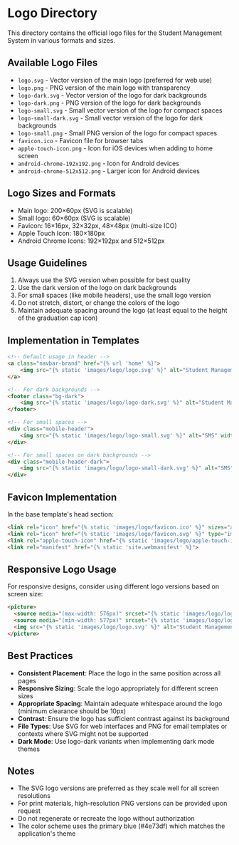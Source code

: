 # Logo Directory

This directory contains the official logo files for the Student Management System in various formats and sizes.

## Available Logo Files

- `logo.svg` - Vector version of the main logo (preferred for web use)
- `logo.png` - PNG version of the main logo with transparency
- `logo-dark.svg` - Vector version of the logo for dark backgrounds
- `logo-dark.png` - PNG version of the logo for dark backgrounds
- `logo-small.svg` - Small vector version of the logo for compact spaces
- `logo-small-dark.svg` - Small vector version of the logo for dark backgrounds
- `logo-small.png` - Small PNG version of the logo for compact spaces
- `favicon.ico` - Favicon file for browser tabs
- `apple-touch-icon.png` - Icon for iOS devices when adding to home screen
- `android-chrome-192x192.png` - Icon for Android devices
- `android-chrome-512x512.png` - Larger icon for Android devices

## Logo Sizes and Formats

- Main logo: 200×60px (SVG is scalable)
- Small logo: 60×60px (SVG is scalable)
- Favicon: 16×16px, 32×32px, 48×48px (multi-size ICO)
- Apple Touch Icon: 180×180px
- Android Chrome Icons: 192×192px and 512×512px

## Usage Guidelines

1. Always use the SVG version when possible for best quality
2. Use the dark version of the logo on dark backgrounds
3. For small spaces (like mobile headers), use the small logo version
4. Do not stretch, distort, or change the colors of the logo
5. Maintain adequate spacing around the logo (at least equal to the height of the graduation cap icon)

## Implementation in Templates

```html
<!-- Default usage in header -->
<a class="navbar-brand" href="{% url 'home' %}">
    <img src="{% static 'images/logo/logo.svg' %}" alt="Student Management System" height="40">
</a>

<!-- For dark backgrounds -->
<footer class="bg-dark">
    <img src="{% static 'images/logo/logo-dark.svg' %}" alt="Student Management System" height="40">
</footer>

<!-- For small spaces -->
<div class="mobile-header">
    <img src="{% static 'images/logo/logo-small.svg' %}" alt="SMS" width="60" height="60">
</div>

<!-- For small spaces on dark backgrounds -->
<div class="mobile-header-dark">
    <img src="{% static 'images/logo/logo-small-dark.svg' %}" alt="SMS" width="60" height="60">
</div>
```

## Favicon Implementation

In the base template's head section:

```html
<link rel="icon" href="{% static 'images/logo/favicon.ico' %}" sizes="any">
<link rel="icon" href="{% static 'images/logo/favicon.svg' %}" type="image/svg+xml">
<link rel="apple-touch-icon" href="{% static 'images/logo/apple-touch-icon.png' %}">
<link rel="manifest" href="{% static 'site.webmanifest' %}">
```

## Responsive Logo Usage

For responsive designs, consider using different logo versions based on screen size:

```html
<picture>
  <source media="(max-width: 576px)" srcset="{% static 'images/logo/logo-small.svg' %}">
  <source media="(min-width: 577px)" srcset="{% static 'images/logo/logo.svg' %}">
  <img src="{% static 'images/logo/logo.svg' %}" alt="Student Management System">
</picture>
```

## Best Practices

- **Consistent Placement**: Place the logo in the same position across all pages
- **Responsive Sizing**: Scale the logo appropriately for different screen sizes
- **Appropriate Spacing**: Maintain adequate whitespace around the logo (minimum clearance should be 10px)
- **Contrast**: Ensure the logo has sufficient contrast against its background
- **File Types**: Use SVG for web interfaces and PNG for email templates or contexts where SVG might not be supported
- **Dark Mode**: Use logo-dark variants when implementing dark mode themes

## Notes

- The SVG logo versions are preferred as they scale well for all screen resolutions
- For print materials, high-resolution PNG versions can be provided upon request
- Do not regenerate or recreate the logo without authorization
- The color scheme uses the primary blue (#4e73df) which matches the application's theme
